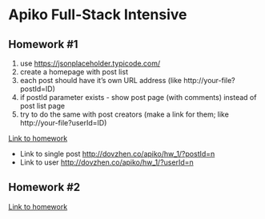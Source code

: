 # Apiko Full-Stack Intensive

## Homework #1 ##

1. use https://jsonplaceholder.typicode.com/
2. create a homepage with post list
3. each post should have it’s own URL address (like http://your-file?postId=ID)
4. if postId parameter exists - show post page (with comments) instead of post list page
5. try to do the same with post creators (make a link for them; like http://your-file?userId=ID)

[Link to homework](http://dovzhen.co/apiko/hw_1/)
- Link to single post http://dovzhen.co/apiko/hw_1/?postId=n
- Link to user http://dovzhen.co/apiko/hw_1/?userId=n

## Homework #2 ##

[Link to homework](http://dovzhen.co/apiko/hw_2/)
